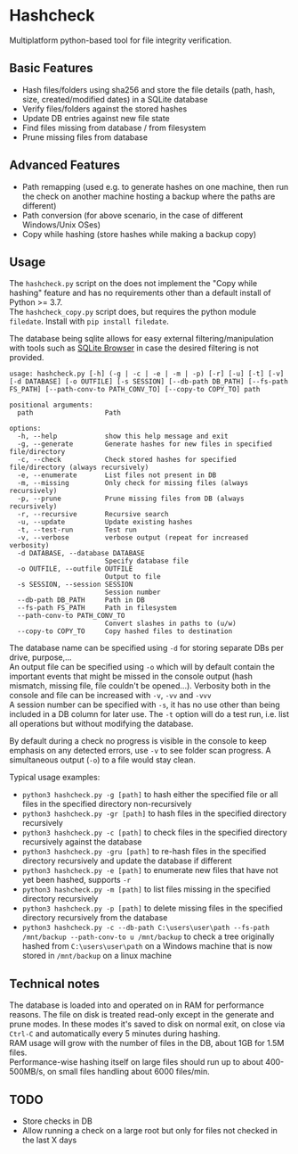 # Hashcheck  

Multiplatform python-based tool for file integrity verification.  

## Basic Features

- Hash files/folders using sha256 and store the file details (path, hash, size, created/modified dates) in a SQLite database
- Verify files/folders against the stored hashes
- Update DB entries against new file state
- Find files missing from database / from filesystem
- Prune missing files from database

## Advanced Features

- Path remapping (used e.g. to generate hashes on one machine, then run the check on another machine hosting a backup where the paths are different)
- Path conversion (for above scenario, in the case of different Windows/Unix OSes)
- Copy while hashing (store hashes while making a backup copy)

## Usage

The `hashcheck.py` script on the does not implement the "Copy while hashing" feature and has no requirements other than a default install of Python >= 3.7.  
The `hashcheck_copy.py` script does, but requires the python module `filedate`. Install with `pip install filedate`.

The database being sqlite allows for easy external filtering/manipulation with tools such as [SQLite Browser](https://sqlitebrowser.org/) in case the desired filtering is not provided.

```
usage: hashcheck.py [-h] (-g | -c | -e | -m | -p) [-r] [-u] [-t] [-v] [-d DATABASE] [-o OUTFILE] [-s SESSION] [--db-path DB_PATH] [--fs-path FS_PATH] [--path-conv-to PATH_CONV_TO] [--copy-to COPY_TO] path

positional arguments:
  path                  Path

options:
  -h, --help            show this help message and exit
  -g, --generate        Generate hashes for new files in specified file/directory
  -c, --check           Check stored hashes for specified file/directory (always recursively)
  -e, --enumerate       List files not present in DB
  -m, --missing         Only check for missing files (always recursively)
  -p, --prune           Prune missing files from DB (always recursively)
  -r, --recursive       Recursive search
  -u, --update          Update existing hashes
  -t, --test-run        Test run
  -v, --verbose         verbose output (repeat for increased verbosity)
  -d DATABASE, --database DATABASE
                        Specify database file
  -o OUTFILE, --outfile OUTFILE
                        Output to file
  -s SESSION, --session SESSION
                        Session number
  --db-path DB_PATH     Path in DB
  --fs-path FS_PATH     Path in filesystem
  --path-conv-to PATH_CONV_TO
                        Convert slashes in paths to (u/w)
  --copy-to COPY_TO     Copy hashed files to destination
```

The database name can be specified using `-d` for storing separate DBs per drive, purpose,...  
An output file can be specified using `-o` which will by default contain the important events that might be missed in the console output (hash mismatch, missing file, file couldn't be opened...). Verbosity both in the console and file can be increased with `-v`, `-vv` and `-vvv`  
A session number can be specified with `-s`, it has no use other than being included in a DB column for later use.
The `-t` option will do a test run, i.e. list all operations but without modifying the database.

By default during a check no progress is visible in the console to keep emphasis on any detected errors, use `-v` to see folder scan progress. A simultaneous output (`-o`) to a file would stay clean. 

Typical usage examples:
- `python3 hashcheck.py -g [path]` to hash either the specified file or all files in the specified directory non-recursively
- `python3 hashcheck.py -gr [path]` to hash files in the specified directory recursively
- `python3 hashcheck.py -c [path]` to check files in the specified directory recursively against the database
- `python3 hashcheck.py -gru [path]` to re-hash files in the specified directory recursively and update the database if different
- `python3 hashcheck.py -e [path]` to enumerate new files that have not yet been hashed, supports `-r`
- `python3 hashcheck.py -m [path]` to list files missing in the specified directory recursively
- `python3 hashcheck.py -p [path]` to delete missing files in the specified directory recursively from the database
- `python3 hashcheck.py -c --db-path C:\users\user\path --fs-path /mnt/backup --path-conv-to u /mnt/backup` to check a tree originally hashed from `C:\users\user\path` on a Windows machine that is now stored in `/mnt/backup` on a linux machine

## Technical notes

The database is loaded into and operated on in RAM for performance reasons. The file on disk is treated read-only except in the generate and prune modes. In these modes it's saved to disk on normal exit, on close via `Ctrl-C` and automatically every 5 minutes during hashing.   
RAM usage will grow with the number of files in the DB, about 1GB for 1.5M files.  
Performance-wise hashing itself on large files should run up to about 400-500MB/s, on small files handling about 6000 files/min.

## TODO
- Store checks in DB
- Allow running a check on a large root but only for files not checked in the last X days
